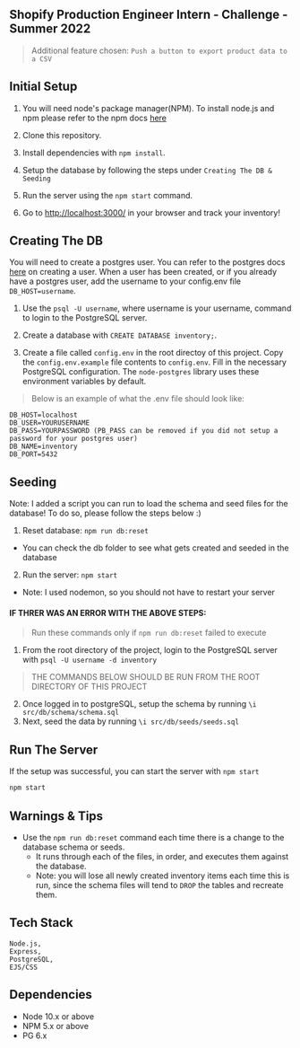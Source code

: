 ## Shopify Production Engineer Intern - Challenge - Summer 2022

> Additional feature chosen: `Push a button to export product data to a CSV`

## Initial Setup

1. You will need node's package manager(NPM). To install node.js and npm please refer to the npm docs [here](https://docs.npmjs.com/downloading-and-installing-node-js-and-npm)

2. Clone this repository.
3. Install dependencies with `npm install`.
4. Setup the database by following the steps under `Creating The DB & Seeding`
5. Run the server using the `npm start` command.
6. Go to <http://localhost:3000/> in your browser and track your inventory!

## Creating The DB

You will need to create a postgres user. You can refer to the postgres docs [here](https://www.postgresql.org/docs/8.0/sql-createuser.html) on creating a user. When a user has been created, or if you already have a postgres user, add the username to your config.env file `DB_HOST=username`.

1. Use the `psql -U username`, where username is your username, command to login to the PostgreSQL server.

2. Create a database with `CREATE DATABASE inventory;`.

3. Create a file called `config.env` in the root directoy of this project. Copy the `config.env.example` file contents to `config.env`. Fill in the necessary PostgreSQL configuration. The `node-postgres` library uses these environment variables by default.

> Below is an example of what the .env file should look like:

```
DB_HOST=localhost
DB_USER=YOURUSERNAME
DB_PASS=YOURPASSWORD (PB_PASS can be removed if you did not setup a password for your postgres user)
DB_NAME=inventory
DB_PORT=5432
```

## Seeding

Note: I added a script you can run to load the schema and seed files for the database! To do so, please follow the steps below :)

1. Reset database: `npm run db:reset`

- You can check the db folder to see what gets created and seeded in the database

2. Run the server: `npm start`

- Note: I used nodemon, so you should not have to restart your server

#### IF THRER WAS AN ERROR WITH THE ABOVE STEPS:

> Run these commands only if `npm run db:reset` failed to execute

1. From the root directory of the project, login to the PostgreSQL server with `psql -U username -d inventory`

> THE COMMANDS BELOW SHOULD BE RUN FROM THE ROOT DIRECTORY OF THIS PROJECT

2. Once logged in to postgreSQL, setup the schema by running
   `\i src/db/schema/schema.sql`
3. Next, seed the data by running `\i src/db/seeds/seeds.sql`

## Run The Server

If the setup was successful, you can start the server with `npm start`

```zsh
npm start
```

## Warnings & Tips

- Use the `npm run db:reset` command each time there is a change to the database schema or seeds.
  - It runs through each of the files, in order, and executes them against the database.
  - Note: you will lose all newly created inventory items each time this is run, since the schema files will tend to `DROP` the tables and recreate them.

## Tech Stack

```
Node.js,
Express,
PostgreSQL,
EJS/CSS
```

## Dependencies

- Node 10.x or above
- NPM 5.x or above
- PG 6.x
